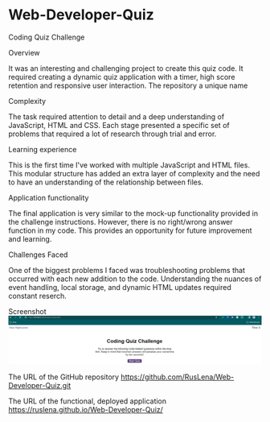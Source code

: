 # Web-Developer-Quiz
Coding Quiz Challenge

Overview

It was an interesting and challenging project to create this quiz code. It required creating a dynamic quiz application with a timer, high score retention and responsive user interaction. The repository a unique name

Complexity

The task required attention to detail and a deep understanding of JavaScript, HTML and CSS. Each stage presented a specific set of problems that required a lot of research through trial and error.

Learning experience

This is the first time I've worked with multiple JavaScript and HTML files. This modular structure has added an extra layer of complexity and the need to have an understanding of the relationship between files.

Application functionality

The final application is very similar to the mock-up functionality provided in the challenge instructions. However, there is no right/wrong answer function in my code. This provides an opportunity for future improvement and learning.

Challenges Faced

One of the biggest problems I faced was troubleshooting problems that occurred with each new addition to the code. Understanding the nuances of event handling, local storage, and dynamic HTML updates required constant reserch.

Screenshot 
![Alt text](assets/Quiz.PNG)

The URL of the GitHub repository
https://github.com/RusLena/Web-Developer-Quiz.git

The URL of the functional, deployed application
https://ruslena.github.io/Web-Developer-Quiz/
